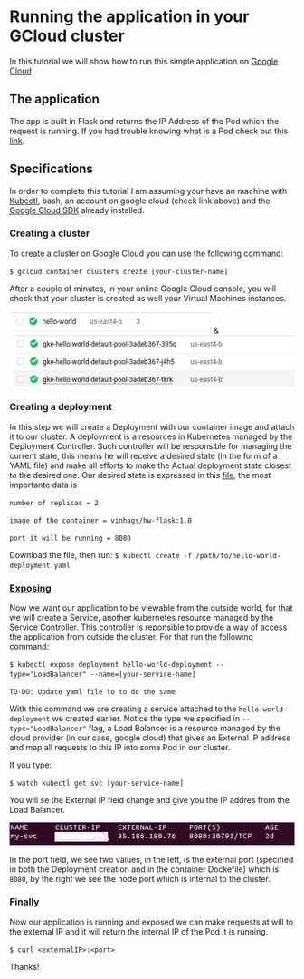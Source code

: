 # Running the application in your GCloud cluster

In this tutorial we will show how to run this simple application on [Google Cloud](https://cloud.google.com/?hl=pt-br).

## The application
The app is built in Flask and returns the IP Address of the Pod which the request is running. If you had trouble knowing what is a Pod check out this [link](https://kubernetes.io/docs/concepts/workloads/pods/pod-overview/).

## Specifications
 In order to complete this tutorial I am assuming your have an machine with [Kubectl](https://kubernetes.io/docs/tasks/tools/install-kubectl/), bash, an account on google cloud (check link above) and the [Google Cloud SDK](https://cloud.google.com/sdk/?hl=pt-br) already installed.
 
### Creating a cluster
 
 To create a cluster on Google Cloud you can use the following command:
 
 `$ gcloud container clusters create [your-cluster-name]`
 
 After a couple of minutes, in your online  Google Cloud console, you will check that your cluster is created as well your Virtual Machines instances.
 
 ![cluster](https://raw.githubusercontent.com/GabrielSVinha/hw-flask/master/k8s/screenshots/Screenshot%20from%202017-09-11%2009-28-06.png)
 &
 ![nodes](https://raw.githubusercontent.com/GabrielSVinha/hw-flask/master/k8s/screenshots/Screenshot%20from%202017-09-11%2009-27-46.png)
 
### Creating a deployment
 
 In this step we will create a Deployment with our container image and attach it to our cluster. A deployment is a resources in Kubernetes managed by the Deployment Controller. Such controller will be responsible for managing the current state, this means he will receive a desired state (in the form of a YAML file) and make all efforts to make the Actual deployment state closest to the desired one. Our desired state is expressed in this [file](https://github.com/GabrielSVinha/hw-flask/blob/master/k8s/hello-world-deployment.yaml), the most importante data is 
 
 `number of replicas = 2`

 `image of the container = vinhags/hw-flask:1.0`

 `port it will be running = 8080`
 
 Download the file, then run:
 `$ kubectl create -f /path/to/hello-world-deployment.yaml`
 
### [Exposing](https://pbs.twimg.com/profile_images/760600630192996353/PKs7nZm6.jpg)

Now we want our application to be viewable from the outside world, for that we will create a Service, another kubernetes resource managed by the Service Controller. This controller is reponsible to provide a way of access the application from outside the cluster. For that run the following command:

`$ kubectl expose deployment hello-world-deployment --type="LoadBalancer" --name=[your-service-name]`

`TO-DO: Update yaml file to to do the same`

With this command we are creating a service attached to the `hello-world-deployment` we created earlier. Notice the type we specified in `--type="LoadBalancer"` flag, a Load Balancer is a resource managed by the cloud provider (in our case, google cloud) that gives an External IP address and map all requests to this IP into some Pod in our cluster.

If you type:

`$ watch kubectl get svc [your-service-name]`

You will se the External IP field change and give you the IP addres from the Load Balancer.

![endpoint](https://raw.githubusercontent.com/GabrielSVinha/hw-flask/master/k8s/screenshots/ip%2Bport.png)

In the port field, we see two values, in the left, is the external port (specified in both the Deployment creation and in the container Dockefile) which is `8080`, by the right we see the node port which is internal to the cluster.

### Finally

Now our application is running and exposed we can make requests at will to the external IP and it will return the internal IP of the Pod it is running.

`$ curl <externalIP>:<port>`

Thanks!